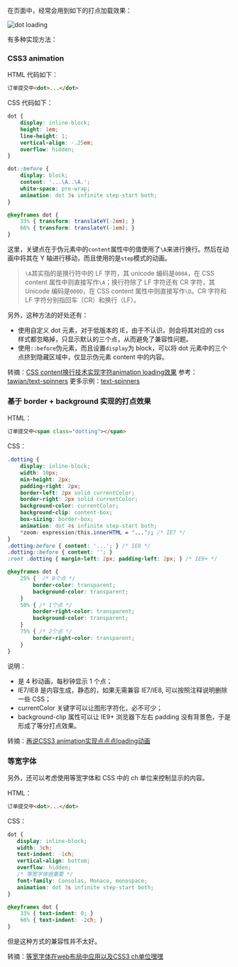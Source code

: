 在页面中，经常会用到如下的打点加载效果：

![dot loading](http://cnd.qiniu.lin07ux.cn/dot-loading.gif)

有多种实现方法：

### CSS3 animation
HTML 代码如下：

```html
订单提交中<dot>...</dot>
```

CSS 代码如下：


```css
dot {
    display: inline-block;
    height: 1em;
    line-height: 1;
    vertical-align: -.25em;
    overflow: hidden;
}

dot::before {
    display: block;
    content: '...\A..\A.';
    white-space: pre-wrap;
    animation: dot 3s infinite step-start both;
}

@keyframes dot {
    33% { transform: translateY(-2em); }
    66% { transform: translateY(-1em); }
}
```

这里，关键点在于伪元素中的`content`属性中的值使用了`\A`来进行换行。然后在动画中将其在 Y 轴进行移动，而且使用的是`step`模式的动画。

> `\A`其实指的是换行符中的 LF 字符，其 unicode 编码是`000A`，在 CSS content 属性中则直接写作`\A`；换行符除了 LF 字符还有 CR 字符，其 Unicode 编码是`000D`，在 CSS content 属性中则直接写作`\D`。CR 字符和 LF 字符分别指回车（CR）和换行（LF）。

另外，这种方法的好处还有：

* 使用自定义 dot 元素，对于低版本的 IE，由于不认识，则会将其对应的 css 样式都忽略掉，只显示默认的三个点，从而避免了兼容性问题。
* 使用`::before`伪元素，而且设置`display`为 block，可以将 dot 元素中的三个点挤到隐藏区域中，仅显示伪元素 content 中的内容。

转摘：[CSS content换行技术实现字符animation loading效果](http://www.zhangxinxu.com/wordpress/2016/11/css-content-pre-animation-character-loading/)
参考：[tawian/text-spinners](https://github.com/tawian/text-spinners)
更多示例：[text-spinners](http://tawian.io/text-spinners/)

### 基于 border + background 实现的打点效果
HTML：

```html
订单提交中<span class="dotting"></span>
```

CSS：

```css
.dotting {
    display: inline-block;
    width: 10px;
    min-height: 2px;
    padding-right: 2px;
    border-left: 2px solid currentColor;
    border-right: 2px solid currentColor;   
    background-color: currentColor;
    background-clip: content-box;
    box-sizing: border-box;
    animation: dot 4s infinite step-start both;
    *zoom: expression(this.innerHTML = '...'); /* IE7 */
}
.dotting:before { content: '...'; } /* IE8 */
.dotting::before { content: ''; }
:root .dotting { margin-left: 2px; padding-left: 2px; } /* IE9+ */

@keyframes dot {
    25% {  /* 0个点 */
        border-color: transparent;
        background-color: transparent;
    }
    50% { /* 1个点 */
        border-right-color: transparent;
        background-color: transparent;
    }
    75% { /* 2个点 */
        border-right-color: transparent; 
    }
}
```

说明：

* 是 4 秒动画，每秒钟显示 1 个点；
* IE7/IE8 是内容生成，静态的，如果无需兼容 IE7/IE8, 可以按照注释说明删除一些 CSS；
* currentColor 关键字可以让图形字符化，必不可少；
* background-clip 属性可以让 IE9+ 浏览器下左右 padding 没有背景色，于是形成了等分打点效果。

转摘：[再说CSS3 animation实现点点点loading动画](http://www.zhangxinxu.com/wordpress/2014/12/css3-animation-dotting-loading/)

### 等宽字体
另外，还可以考虑使用等宽字体和 CSS 中的 ch 单位来控制显示的内容。

HTML：

```html
订单提交中<dot>...</dot>
```

CSS：

```css
dot {
   display: inline-block; 
   width: 3ch;
   text-indent: -1ch;
   vertical-align: bottom; 
   overflow: hidden;
   /* 等宽字体很重要 */
   font-family: Consolas, Monaco, monospace;
   animation: dot 3s infinite step-start both;
}

@keyframes dot {
    33% { text-indent: 0; }
    66% { text-indent: -2ch; }
}
```

但是这种方式的兼容性并不太好。

转摘：[等宽字体在web布局中应用以及CSS3 ch单位嘿嘿](http://www.zhangxinxu.com/wordpress/2016/07/monospaced-font-css3-ch-unit/)

